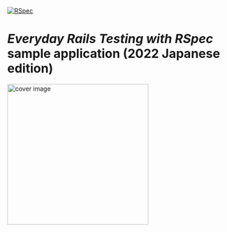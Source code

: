 [![RSpec](https://github.com/JunichiIto/everydayrails-rspec-jp-2022/actions/workflows/rspec.yml/badge.svg)](https://github.com/JunichiIto/everydayrails-rspec-jp-2022/actions/workflows/rspec.yml)

# *Everyday Rails Testing with RSpec* sample application (2022 Japanese edition)

<img width="323" alt="cover image" src="https://user-images.githubusercontent.com/1148320/149681452-f3308367-831d-44dc-8c0b-cd9ba795cc6e.jpg">
